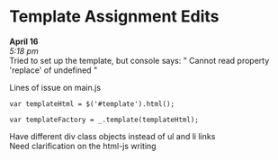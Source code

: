 # Template Assignment Edits

<b>April 16</b></br>
<i>5:18 pm</i></br>
Tried to set up the template, but console says: 
  " Cannot read property 'replace' of undefined "
  
  Lines of issue on main.js </br>
  
    var templateHtml = $('#template').html();

	var templateFactory = _.template(templateHtml);

Have different div class objects instead of ul and li links</br>
Need clarification on the html-js writing
